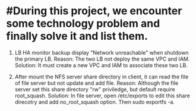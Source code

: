 #During this project, we encounter some technology problem and finally solve it and list them.
=====
 1. LB HA monitor backup display "Network unreachable" when shutdown the primary LB.
    Reason: The two LB not deploy the same VPC and IAM.
    Solution: It must create a new VPC and IAM to associate these two LB.
    
 2. After mount the NFS server share directory in client, it can read the file of file server but not update and add file.
    Reason: Although the file server set this share directory "rw" priviledge, but default require root_squash.
    Solution: In file server, open /etc/exports to edit this share direcotry and add no_root_squash option. Then sudo exportfs -a.
